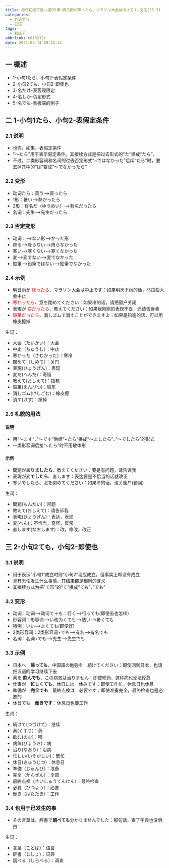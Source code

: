 ```yaml
---
title: 标日初级下册——第35课-明日雨が降ったら、マラソン大会は中止です-文法(35.3)
categories:
  - 外语学习
  - 日语
tags:
  - 初级下
abbrlink: e018212c
date: 2021-04-14 09:23:33
---
```

## 一 概述

* 1-小句1たら、小句2-表假定条件
* 2-小句2ても，小句2-即使也
* 3-名だけ-表客观限定
* 4-名しか-否定形式
* 5-名でも-表极端的例子

<!--more-->

## 二 1-小句1たら、小句2-表假定条件

### 2.1 说明

* 也许，如果，表假定条件
* "～たら"用于表示假定条件。其接续方式是把过去形式的“た”换成“たら”。
* 不过，二类形容词和名词的过去否定形式“~ではなかった”后续“たら”时，要去掉其中的“は”变成“～でなかったら”

### 2.2 变形

* 动词たら：買う—>買ったら
* 1形：暑い—>熱かったら
* 2形：有名だ（ゆうめい）—>有名だったら
* 名词：先生—>先生だったら

### 2.3 否定变形

* 动词：——>ない形——>かった形
* 降る—>降らない—>降らなかった
* 寒い—>寒くない—>寒くなかった
* 変—>変でない—>変でなかった
* 鉛筆—>鉛筆で~~は~~ない—>鉛筆でなかった

### 2.4 示例

* 明日雨が   <font color=red>降ったら</font>、マラソン大会は中止です：如果明天下雨的话，马拉松大会中止
* <font color=red>寒かったら</font>、窓を閉めてください：如果冷的话，请把窗户关闭
* 表現が   <font color=red>変だったら</font>、教えてください：如果我刚刚的表现不妥，还请告诉我
* <font color=red>鉛筆だったら</font>、消しゴムで消すことができますよ：如果是铅笔的话，可以用橡皮擦掉

生词：

* 大会（たいかい）：大会
* 中止（ちゅうし）：中止
* 寒かった（さむかった）：寒冷
* 閉めて（しめて）：关门
* 表現(ひょうげん)：表现
* 変だ(へんだ)：奇怪
* 教えて(おしえて)：指教
* 鉛筆(えんぴつ)：铅笔
* 消しゴム(けしごむ)：橡皮擦
* 消す(けす)：擦掉

### 2.5 礼貌的用法

#### 说明

* 用“～ます”、”～です”后续"~たら"换成“～ましたら”、”～でしたら”的形式
* 一类形容词后接“~たら”时不用敬体形

#### 示例

* 問題が**ありましたら**、教えてください：要是有问题，请告诉我
* 表現が変**でしたら**、直します：表达要是不恰当的话就改正
* 寒いでしたら、窓を閉めてください：如果冷的话，请关窗户(错误)

生词：

* 問題(もんだい)：问题
* 教えて(おしえて)：请告诉我
* 表現(ひょうげん)：表达，表现
* 変(へん)：不恰当，奇怪，反常
* 直します(なおします)：改，修改，改正

## 三 2-小句2ても，小句2-即使也

### 3.1 说明

* 用于表示“小句1”成立时则“小句2”理应成立，但事实上却没有成立
* 具有无论发生什么事情，其结果都是相同的含义
* 其接续方式为把“て形”的“て”换成“ても”、”でも”

### 3.2 变形

* 动词：动词——>动词て＋も：行く——>行っても(即便去也怎样)
* 形容词：形容词——>い改为くても——>熱い——>暑くても
* 特例：いい——>よくても(即便好)
* 2类形容词：2类形容词+でも——>有名——>有名でも
* 名词：名词+でも——>先生——>先生でも

### 3.3 示例

* 日本へ　**帰っても**、中国語の勉強を　続けてください：即使回到日本，也请把汉语的学习继续下去
* 薬を **飲んでも**、この病気は治りません：即使吃药，这种病也无法痊愈
* 仕事が　**忙しくても**、休日には　休みです：即使工作忙，休息日也休息
* 準備が　**完全でも**　最終点検は　必要です：即使准备完全，最终检查也是必要的
* 休日でも　**働きです**：休息日也要工作

生词：

* 続けて(つづけて)：继续
* 薬(くすり)：药
* 飲む(のむ)：喝
* 病気(びょうき)：病
* 治り(なおり)：治病
* 忙しい(いそがしい)：繁忙
* 休日(きゅうじつ)：休息日
* 準備（じゅんび）：准备
* 完全（かんぜん）：全部
* 最終点検（さいしゅうてんけん）：最终检查
* 必要（ひつよう）：必要
* 働き（はたたき）：工作

### 3.4 也用于已发生的事

* その言葉は、辞書で**調べても**分かりませんでした：那句话，查了字典也没明白

生词：

* 言葉（ことば）：语言
* 辞書（じしょ）：词典
* 調べる（しらべる）：调查

